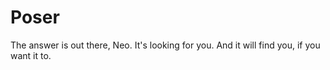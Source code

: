 # Poser

The answer is out there, Neo. It's looking for you. And it will find you, if you want it to.
